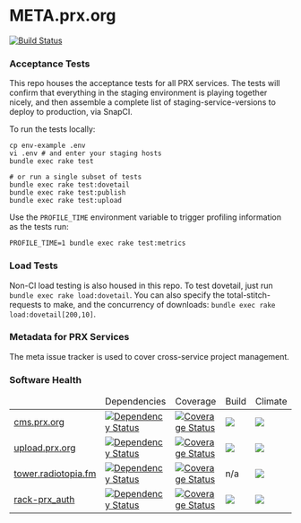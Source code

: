 # META.prx.org

[![Build Status](https://snap-ci.com/PRX/meta.prx.org/branch/master/build_image)](https://snap-ci.com/PRX/meta.prx.org/branch/master)

### Acceptance Tests

This repo houses the acceptance tests for all PRX services.  The tests will confirm that everything in the staging environment is playing together nicely, and then assemble a complete list of staging-service-versions to deploy to production, via SnapCI.

To run the tests locally:

```
cp env-example .env
vi .env # and enter your staging hosts
bundle exec rake test

# or run a single subset of tests
bundle exec rake test:dovetail
bundle exec rake test:publish
bundle exec rake test:upload
```

Use the `PROFILE_TIME` environment variable to trigger profiling information as the tests run:
```
PROFILE_TIME=1 bundle exec rake test:metrics
```

### Load Tests

Non-CI load testing is also housed in this repo.  To test dovetail, just run `bundle exec rake load:dovetail`.  You can also specify the total-stitch-requests to make, and the concurrency of downloads: `bundle exec rake load:dovetail[200,10]`.

### Metadata for PRX Services

The meta issue tracker is used to cover cross-service project management.

### Software Health

<table>
<thead>
<tr>
<td></td>
<td>Dependencies</td>
<td>Coverage</td>
<td>Build</td>
<td>Climate</td>
</tr>    
</thead>
<tbody>
<tr>
<td><a href="https://github.com/PRX/cms.prx.org">cms.prx.org</a></td>
<td><a href='https://gemnasium.com/PRX/cms.prx.org'><img src="https://gemnasium.com/PRX/cms.prx.org.svg" alt="Dependency Status" /></a>
</td>
<td><a href='https://coveralls.io/r/PRX/cms.prx.org?branch=master'><img src='https://coveralls.io/repos/PRX/cms.prx.org/badge.svg?branch=master' alt='Coverage Status' /></a></td>
<td><a href="https://travis-ci.org/PRX/cms.prx.org"><img src="https://travis-ci.org/PRX/cms.prx.org.svg?branch=master" /></a></td>
<td><a href="https://codeclimate.com/github/PRX/cms.prx.org"><img src="https://codeclimate.com/github/PRX/cms.prx.org/badges/gpa.svg" /></a></td>
</tr>

<tr>
<td><a href="https://github.com/PRX/upload.prx.org">upload.prx.org</a></td>
<td><a href='https://gemnasium.com/PRX/upload.prx.org'><img src="https://gemnasium.com/PRX/upload.prx.org.svg" alt="Dependency Status" /></a>
</td>
<td><a href='https://coveralls.io/r/PRX/upload.prx.org?branch=master'><img src='https://coveralls.io/repos/PRX/upload.prx.org/badge.svg?branch=master' alt='Coverage Status' /></a></td>
<td><a href="https://travis-ci.org/PRX/upload.prx.org"><img src="https://travis-ci.org/PRX/upload.prx.org.svg?branch=master" /></a></td>
<td><a href="https://codeclimate.com/github/PRX/upload.prx.org"><img src="https://codeclimate.com/github/PRX/upload.prx.org/badges/gpa.svg" /></a></td>
</tr>

<tr>
<td><a href="https://github.com/PRX/tower.radiotopia.fm">tower.radiotopia.fm</a></td>
<td><a href='https://gemnasium.com/PRX/tower.radiotopia.fm'><img src="https://gemnasium.com/PRX/tower.radiotopia.fm.svg" alt="Dependency Status" /></a></a>
</td>
<td><a href='https://coveralls.io/r/PRX/tower.radiotopia.fm?branch=master'><img src='https://coveralls.io/repos/PRX/tower.radiotopia.fm/badge.svg?branch=master' alt='Coverage Status' /></a></td>
<td> n/a <a href="https://travis-ci.org/PRX/tower.radiotopia.fm"><!--<img src="https://travis-ci.org/PRX/tower.radiotopia.fm.svg?branch=master" />--></a></td>
<td><a href="https://codeclimate.com/github/PRX/tower.radiotopia.fm"><img src="https://codeclimate.com/github/PRX/tower.radiotopia.fm/badges/gpa.svg" /></a></td>
</tr>

<tr>
<td><a href="https://github.com/PRX/rack-prx_auth">rack-prx_auth</a></td>
<td><a href='https://gemnasium.com/PRX/rack-prx_auth'><img src="https://gemnasium.com/PRX/rack-prx_auth.svg" alt="Dependency Status" /></a></a>
</td>
<td><a href='https://coveralls.io/r/PRX/rack-prx_auth?branch=master'><img src='https://coveralls.io/repos/PRX/rack-prx_auth/badge.svg?branch=master' alt='Coverage Status' /></a></td>
<td><a href="https://travis-ci.org/PRX/rack-prx_auth"><img src="https://travis-ci.org/PRX/rack-prx_auth.svg?branch=master" /></a></td>
<td><a href="https://codeclimate.com/github/PRX/rack-prx_auth"><img src="https://codeclimate.com/github/PRX/rack-prx_auth/badges/gpa.svg" /></a></td>
</tr>
</tbody>
</table>

